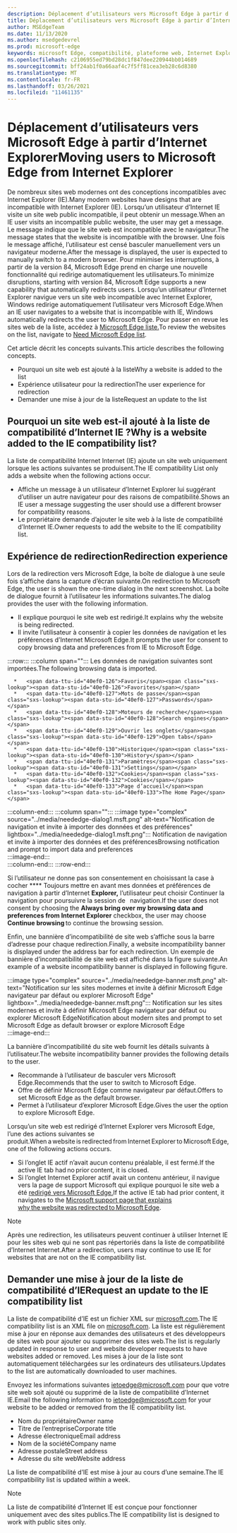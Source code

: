 ```yaml
---
description: Déplacement d’utilisateurs vers Microsoft Edge à partir d’Internet Explorer
title: Déplacement d’utilisateurs vers Microsoft Edge à partir d’Internet Explorer
author: MSEdgeTeam
ms.date: 11/13/2020
ms.author: msedgedevrel
ms.prod: microsoft-edge
keywords: microsoft Edge, compatibilité, plateforme web, Internet Explorer
ms.openlocfilehash: c2106955ed79bd28dc1f847dee220944bb014689
ms.sourcegitcommit: bff24ab1f0a66aaf4c7f5ff81cea3eb28c6d8380
ms.translationtype: MT
ms.contentlocale: fr-FR
ms.lasthandoff: 03/26/2021
ms.locfileid: "11461135"
---
```

# <a name="moving-users-to-microsoft-edge-from-internet-explorer"></a><span data-ttu-id="40ef0-104">Déplacement d’utilisateurs vers Microsoft Edge à partir d’Internet Explorer</span><span class="sxs-lookup"><span data-stu-id="40ef0-104">Moving users to Microsoft Edge from Internet Explorer</span></span>  

<span data-ttu-id="40ef0-105">De nombreux sites web modernes ont des conceptions incompatibles avec Internet Explorer \(IE\).</span><span class="sxs-lookup"><span data-stu-id="40ef0-105">Many modern websites have designs that are incompatible with Internet Explorer \(IE\).</span></span>  <span data-ttu-id="40ef0-106">Lorsqu’un utilisateur d’Internet IE visite un site web public incompatible, il peut obtenir un message.</span><span class="sxs-lookup"><span data-stu-id="40ef0-106">When an IE user visits an incompatible public website, the user may get a message.</span></span>  <span data-ttu-id="40ef0-107">Le message indique que le site web est incompatible avec le navigateur.</span><span class="sxs-lookup"><span data-stu-id="40ef0-107">The message states that the website is incompatible with the browser.</span></span>  <span data-ttu-id="40ef0-108">Une fois le message affiché, l’utilisateur est censé basculer manuellement vers un navigateur moderne.</span><span class="sxs-lookup"><span data-stu-id="40ef0-108">After the message is displayed, the user is expected to manually switch to a modern browser.</span></span>  <span data-ttu-id="40ef0-109">Pour minimiser les interruptions, à partir de la version 84, Microsoft Edge prend en charge une nouvelle fonctionnalité qui redirige automatiquement les utilisateurs.</span><span class="sxs-lookup"><span data-stu-id="40ef0-109">To minimize disruptions, starting with version 84, Microsoft Edge supports a new capability that automatically redirects users.</span></span>  <span data-ttu-id="40ef0-110">Lorsqu’un utilisateur d’Internet Explorer navigue vers un site web incompatible avec Internet Explorer, Windows redirige automatiquement l’utilisateur vers Microsoft Edge.</span><span class="sxs-lookup"><span data-stu-id="40ef0-110">When an IE user navigates to a website that is incompatible with IE, Windows automatically redirects the user to Microsoft Edge.</span></span>  <span data-ttu-id="40ef0-111">Pour passer en revue les sites web de la liste, accédez à [Microsoft Edge liste.][MicrosoftEdgeNeededgeV1]</span><span class="sxs-lookup"><span data-stu-id="40ef0-111">To review the websites on the list, navigate to [Need Microsoft Edge list][MicrosoftEdgeNeededgeV1].</span></span>

<span data-ttu-id="40ef0-112">Cet article décrit les concepts suivants.</span><span class="sxs-lookup"><span data-stu-id="40ef0-112">This article describes the following concepts.</span></span>  

*   <span data-ttu-id="40ef0-113">Pourquoi un site web est ajouté à la liste</span><span class="sxs-lookup"><span data-stu-id="40ef0-113">Why a website is added to the list</span></span>  
*   <span data-ttu-id="40ef0-114">Expérience utilisateur pour la redirection</span><span class="sxs-lookup"><span data-stu-id="40ef0-114">The user experience for redirection</span></span>  
*   <span data-ttu-id="40ef0-115">Demander une mise à jour de la liste</span><span class="sxs-lookup"><span data-stu-id="40ef0-115">Request an update to the list</span></span>  
    
## <a name="why-is-a-website-added-to-the-ie-compatibility-list"></a><span data-ttu-id="40ef0-116">Pourquoi un site web est-il ajouté à la liste de compatibilité d’Internet IE ?</span><span class="sxs-lookup"><span data-stu-id="40ef0-116">Why is a website added to the IE compatibility list?</span></span>  

<span data-ttu-id="40ef0-117">La liste de compatibilité Internet Internet (IE) ajoute un site web uniquement lorsque les actions suivantes se produisent.</span><span class="sxs-lookup"><span data-stu-id="40ef0-117">The IE compatibility List only adds a website when the following actions occur.</span></span>  

*   <span data-ttu-id="40ef0-118">Affiche un message à un utilisateur d’Internet Explorer lui suggérant d’utiliser un autre navigateur pour des raisons de compatibilité.</span><span class="sxs-lookup"><span data-stu-id="40ef0-118">Shows an IE user a message suggesting the user should use a different browser for compatibility reasons.</span></span>  
*   <span data-ttu-id="40ef0-119">Le propriétaire demande d’ajouter le site web à la liste de compatibilité d’Internet IE.</span><span class="sxs-lookup"><span data-stu-id="40ef0-119">Owner requests to add the website to the IE compatibility list.</span></span>  

## <a name="redirection-experience"></a><span data-ttu-id="40ef0-120">Expérience de redirection</span><span class="sxs-lookup"><span data-stu-id="40ef0-120">Redirection experience</span></span>

<span data-ttu-id="40ef0-121">Lors de la redirection vers Microsoft Edge, la boîte de dialogue à une seule fois s’affiche dans la capture d’écran suivante.</span><span class="sxs-lookup"><span data-stu-id="40ef0-121">On redirection to Microsoft Edge, the user is shown the one-time dialog in the next screenshot.</span></span>  <span data-ttu-id="40ef0-122">La boîte de dialogue fournit à l’utilisateur les informations suivantes.</span><span class="sxs-lookup"><span data-stu-id="40ef0-122">The dialog provides the user with the following information.</span></span>  

*   <span data-ttu-id="40ef0-123">Il explique pourquoi le site web est redirigé.</span><span class="sxs-lookup"><span data-stu-id="40ef0-123">It explains why the website is being redirected.</span></span>  
*   <span data-ttu-id="40ef0-124">Il invite l’utilisateur à consentir à copier les données de navigation et les préférences d’Internet Microsoft Edge.</span><span class="sxs-lookup"><span data-stu-id="40ef0-124">It prompts the user for consent to copy browsing data and preferences from IE to Microsoft Edge.</span></span>  

:::row:::
   :::column span="":::
      <span data-ttu-id="40ef0-125">Les données de navigation suivantes sont importées.</span><span class="sxs-lookup"><span data-stu-id="40ef0-125">The following browsing data is imported.</span></span>  
      
      *   <span data-ttu-id="40ef0-126">Favoris</span><span class="sxs-lookup"><span data-stu-id="40ef0-126">Favorites</span></span>  
      *   <span data-ttu-id="40ef0-127">Mots de passe</span><span class="sxs-lookup"><span data-stu-id="40ef0-127">Passwords</span></span>  
      *   <span data-ttu-id="40ef0-128">Moteurs de recherche</span><span class="sxs-lookup"><span data-stu-id="40ef0-128">Search engines</span></span>  
      *   <span data-ttu-id="40ef0-129">Ouvrir les onglets</span><span class="sxs-lookup"><span data-stu-id="40ef0-129">Open tabs</span></span>  
      *   <span data-ttu-id="40ef0-130">Historique</span><span class="sxs-lookup"><span data-stu-id="40ef0-130">History</span></span>  
      *   <span data-ttu-id="40ef0-131">Paramètres</span><span class="sxs-lookup"><span data-stu-id="40ef0-131">Settings</span></span>  
      *   <span data-ttu-id="40ef0-132">Cookies</span><span class="sxs-lookup"><span data-stu-id="40ef0-132">Cookies</span></span>  
      *   <span data-ttu-id="40ef0-133">Page d’accueil</span><span class="sxs-lookup"><span data-stu-id="40ef0-133">The Home Page</span></span>  
   :::column-end:::
   :::column span="":::
      :::image type="complex" source="../media/neededge-dialog1.msft.png" alt-text="Notification de navigation et invite à importer des données et des préférences" lightbox="../media/neededge-dialog1.msft.png":::
         <span data-ttu-id="40ef0-135">Notification de navigation et invite à importer des données et des préférences</span><span class="sxs-lookup"><span data-stu-id="40ef0-135">Browsing notification and prompt to import data and preferences</span></span>  
      :::image-end:::  
   :::column-end:::
:::row-end:::

<span data-ttu-id="40ef0-136">Si l’utilisateur ne donne pas son consentement en choisissant la case à cocher \*\*\*\* Toujours mettre en avant mes données et préférences de navigation à partir d’Internet **Explorer,** l’utilisateur peut choisir Continuer la navigation pour poursuivre la session de   navigation.</span><span class="sxs-lookup"><span data-stu-id="40ef0-136">If the user does not consent by choosing the **Always bring over my browsing data and preferences from Internet Explorer** checkbox, the user may choose **Continue browsing** to continue the browsing session.</span></span>  

<span data-ttu-id="40ef0-137">Enfin, une bannière d’incompatibilité de site web s’affiche sous la barre d’adresse pour chaque redirection.</span><span class="sxs-lookup"><span data-stu-id="40ef0-137">Finally, a website incompatibility banner is displayed under the address bar for each redirection.</span></span>  <span data-ttu-id="40ef0-138">Un exemple de bannière d’incompatibilité de site web est affiché dans la figure suivante.</span><span class="sxs-lookup"><span data-stu-id="40ef0-138">An example of a website incompatibility banner is displayed in following figure.</span></span>

:::image type="complex" source="../media/neededge-banner.msft.png" alt-text="Notification sur les sites modernes et invite à définir Microsoft Edge navigateur par défaut ou explorer Microsoft Edge" lightbox="../media/neededge-banner.msft.png":::
   <span data-ttu-id="40ef0-140">Notification sur les sites modernes et invite à définir Microsoft Edge navigateur par défaut ou explorer Microsoft Edge</span><span class="sxs-lookup"><span data-stu-id="40ef0-140">Notification about modern sites and prompt to set Microsoft Edge as default browser or explore Microsoft Edge</span></span>  
:::image-end:::

<span data-ttu-id="40ef0-141">La bannière d’incompatibilité du site web fournit les détails suivants à l’utilisateur.</span><span class="sxs-lookup"><span data-stu-id="40ef0-141">The website incompatibility banner provides the following details to the user.</span></span>  

*   <span data-ttu-id="40ef0-142">Recommande à l’utilisateur de basculer vers Microsoft Edge.</span><span class="sxs-lookup"><span data-stu-id="40ef0-142">Recommends that the user to switch to Microsoft Edge.</span></span>  
*   <span data-ttu-id="40ef0-143">Offre de définir Microsoft Edge comme navigateur par défaut.</span><span class="sxs-lookup"><span data-stu-id="40ef0-143">Offers to set Microsoft Edge as the default browser.</span></span>  
*   <span data-ttu-id="40ef0-144">Permet à l’utilisateur d’explorer Microsoft Edge.</span><span class="sxs-lookup"><span data-stu-id="40ef0-144">Gives the user the option to explore Microsoft Edge.</span></span>    
    
<span data-ttu-id="40ef0-145">Lorsqu’un site web est redirigé d’Internet Explorer vers Microsoft Edge, l’une des actions suivantes se produit.</span><span class="sxs-lookup"><span data-stu-id="40ef0-145">When a website is redirected from Internet Explorer to Microsoft Edge, one of the following actions occurs.</span></span>

*   <span data-ttu-id="40ef0-146">Si l’onglet IE actif n’avait aucun contenu préalable, il est fermé.</span><span class="sxs-lookup"><span data-stu-id="40ef0-146">If the active IE tab had no prior content, it is closed.</span></span>  
*   <span data-ttu-id="40ef0-147">Si l’onglet Internet Explorer actif avait un contenu antérieur, il navigue vers la page de support Microsoft qui explique pourquoi le site web a été [redirigé vers Microsoft Edge.][MicrosoftSupportOfficeTheWebsiteYouWereTryingToReachDoesntWorkWithInternetExplorer]</span><span class="sxs-lookup"><span data-stu-id="40ef0-147">If the active IE tab had prior content, it navigates to the [Microsoft support page that explains why the website was redirected to Microsoft Edge][MicrosoftSupportOfficeTheWebsiteYouWereTryingToReachDoesntWorkWithInternetExplorer].</span></span>  

> [!NOTE]
> <span data-ttu-id="40ef0-148">Après une redirection, les utilisateurs peuvent continuer à utiliser Internet IE pour les sites web qui ne sont pas répertoriés dans la liste de compatibilité d’Internet Internet.</span><span class="sxs-lookup"><span data-stu-id="40ef0-148">After a redirection, users may continue to use IE for websites that are not on the IE compatibility list.</span></span>  

## <a name="request-an-update-to-the-ie-compatibility-list"></a><span data-ttu-id="40ef0-149">Demander une mise à jour de la liste de compatibilité d’IE</span><span class="sxs-lookup"><span data-stu-id="40ef0-149">Request an update to the IE compatibility list</span></span>  

<span data-ttu-id="40ef0-150">La liste de compatibilité d’IE est un fichier XML sur [microsoft.com][MicrosoftOfficialHome].</span><span class="sxs-lookup"><span data-stu-id="40ef0-150">The IE compatibility list is an XML file on [microsoft.com][MicrosoftOfficialHome].</span></span>  <span data-ttu-id="40ef0-151">La liste est régulièrement mise à jour en réponse aux demandes des utilisateurs et des développeurs de sites web pour ajouter ou supprimer des sites web.</span><span class="sxs-lookup"><span data-stu-id="40ef0-151">The list is regularly updated in response to user and website developer requests to have websites added or removed.</span></span>  <span data-ttu-id="40ef0-152">Les mises à jour de la liste sont automatiquement téléchargées sur les ordinateurs des utilisateurs.</span><span class="sxs-lookup"><span data-stu-id="40ef0-152">Updates to the list are automatically downloaded to user machines.</span></span>  

<span data-ttu-id="40ef0-153">Envoyez les informations suivantes [ietoedge@microsoft.com][MailtoMicrosoftIetoedge] pour que votre site web soit ajouté ou supprimé de la liste de compatibilité d’Internet IE.</span><span class="sxs-lookup"><span data-stu-id="40ef0-153">Email the following information to [ietoedge@microsoft.com][MailtoMicrosoftIetoedge] for your website to be added or removed from the IE compatibility list.</span></span>    

*   <span data-ttu-id="40ef0-154">Nom du propriétaire</span><span class="sxs-lookup"><span data-stu-id="40ef0-154">Owner name</span></span>  
*   <span data-ttu-id="40ef0-155">Titre de l’entreprise</span><span class="sxs-lookup"><span data-stu-id="40ef0-155">Corporate title</span></span>  
*   <span data-ttu-id="40ef0-156">Adresse électronique</span><span class="sxs-lookup"><span data-stu-id="40ef0-156">Email address</span></span>  
*   <span data-ttu-id="40ef0-157">Nom de la société</span><span class="sxs-lookup"><span data-stu-id="40ef0-157">Company name</span></span>  
*   <span data-ttu-id="40ef0-158">Adresse postale</span><span class="sxs-lookup"><span data-stu-id="40ef0-158">Street address</span></span>  
*   <span data-ttu-id="40ef0-159">Adresse du site web</span><span class="sxs-lookup"><span data-stu-id="40ef0-159">Website address</span></span>  
    
<span data-ttu-id="40ef0-160">La liste de compatibilité d’IE est mise à jour au cours d’une semaine.</span><span class="sxs-lookup"><span data-stu-id="40ef0-160">The IE compatibility list is updated within a week.</span></span>

> [!NOTE]
> <span data-ttu-id="40ef0-161">La liste de compatibilité d’Internet IE est conçue pour fonctionner uniquement avec des sites publics.</span><span class="sxs-lookup"><span data-stu-id="40ef0-161">The IE compatibility list is designed to work with public sites only.</span></span>  

<!-- links -->  

[MailtoMicrosoftIetoedge]: mailto:ietoedge@microsoft.com "Envoyer un courrier électronique à ietoedge@microsoft.com"  

[MicrosoftOfficialHome]: https://www.microsoft.com "Accueil officiel Microsoft"  

[MicrosoftEdgeNeededgeV1]:  https://edge.microsoft.com/neededge/v1 "Besoin Microsoft Edge liste xml v1 | Microsoft Edge"  

[MicrosoftSupportOfficeTheWebsiteYouWereTryingToReachDoesntWorkWithInternetExplorer]: https://support.microsoft.com/office/the-website-you-were-trying-to-reach-doesn-t-work-with-internet-explorer-8f5fc675-cd47-414c-9535-12821ddfc554 "Le site web que vous tentiez d’atteindre ne fonctionne pas avec Internet Explorer | Microsoft Office Prise en charge"  
